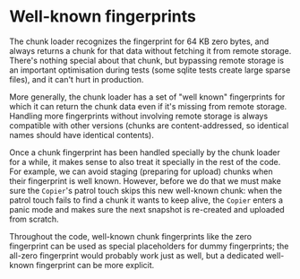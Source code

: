 Well-known fingerprints
=======================

The chunk loader recognizes the fingerprint for 64 KB zero bytes, and
always returns a chunk for that data without fetching it from remote
storage.  There's nothing special about that chunk, but bypassing
remote storage is an important optimisation during tests (some sqlite
tests create large sparse files), and it can't hurt in production.

More generally, the chunk loader has a set of "well known"
fingerprints for which it can return the chunk data even if it's
missing from remote storage.  Handling more fingerprints without
involving remote storage is always compatible with other versions
(chunks are content-addressed, so identical names should have
identical contents).

Once a chunk fingerprint has been handled specially by the chunk
loader for a while, it makes sense to also treat it specially in the
rest of the code.  For example, we can avoid staging (preparing for
upload) chunks when their fingerprint is well known.  However, before
we do that we must make sure the `Copier`'s patrol touch skips this
new well-known chunk: when the patrol touch fails to find a chunk it
wants to keep alive, the `Copier` enters a panic mode and makes sure
the next snapshot is re-created and uploaded from scratch.

Throughout the code, well-known chunk fingerprints like the zero
fingerprint can be used as special placeholders for dummy
fingerprints; the all-zero fingerprint would probably work just as
well, but a dedicated well-known fingerprint can be more explicit.
